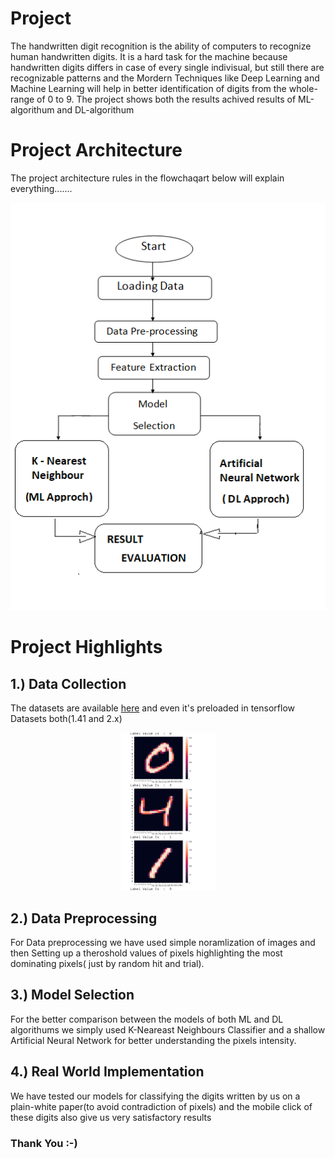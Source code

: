 Project
============================================
The handwritten digit recognition is the ability of computers to recognize human handwritten digits. It is a hard task for the machine because handwritten digits differs in case of every single indivisual, but still there are recognizable patterns and the Mordern Techniques like Deep Learning and Machine Learning will help in better identification of digits from the whole-range of 0 to 9. The project shows both the results achived results of ML-algorithum and DL-algorithum

Project Architecture
============================================
The project architecture rules in the flowchaqart below will explain everything.......
<p align = "center">
<img src = "https://raw.githubusercontent.com/rawat126/DL-ML/master/Handwritten_Digits%20Classification/Model_h_des.png">
</p>

Project Highlights
============================================
 ## 1.)  Data Collection
The datasets are available [here](http://yann.lecun.com/exdb/mnist/) and even it's preloaded in tensorflow Datasets both(1.41 and 2.x)
<p align = center>
<img src = "https://raw.githubusercontent.com/rawat126/DL-ML/master/Handwritten_Digits%20Classification/numbers.png">
</p>

## 2.)  Data Preprocessing
For Data preprocessing we have used simple noramlization of images and then Setting up a theroshold values of pixels highlighting the most dominating pixels( just by random hit and trial).

## 3.) Model Selection
For the better comparison between the models of both ML and DL algorithums we simply used K-Neareast Neighbours Classifier and a shallow Artificial Neural Network for better understanding the pixels intensity.

## 4.) Real World Implementation
We have tested our models for classifying the digits written by us on a plain-white paper(to avoid contradiction of pixels) and the mobile click of these digits also give us very satisfactory results 

### Thank You :-)
